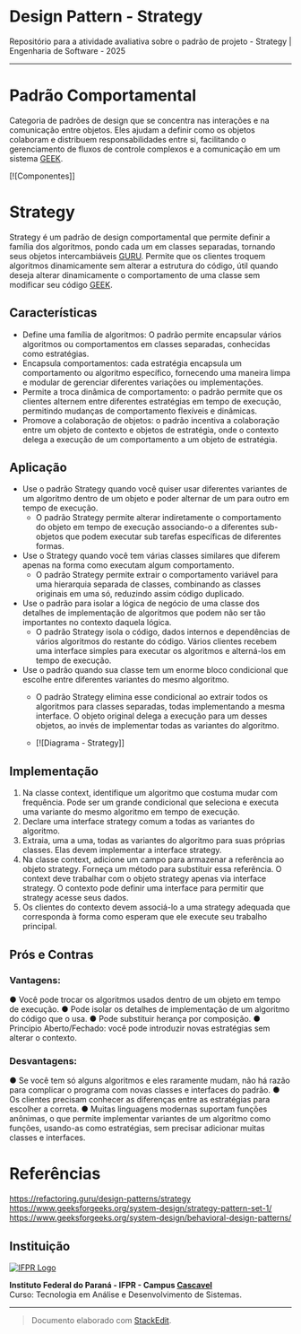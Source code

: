 # Design Pattern - Strategy
Repositório para a atividade avaliativa sobre o padrão de projeto - Strategy | Engenharia de Software - 2025

---

# Padrão Comportamental
Categoria de padrões de design que se concentra nas interações e na comunicação entre objetos. Eles ajudam a definir como os objetos colaboram e distribuem responsabilidades entre si, facilitando o gerenciamento de fluxos de controle complexos e a comunicação em um sistema [GEEK](https://www.geeksforgeeks.org/system-design/behavioral-design-patterns/).

[![Componentes]]

# Strategy
Strategy é um padrão de design comportamental que permite definir a família dos algoritmos, pondo cada um em classes separadas, tornando seus objetos intercambiáveis [GURU](https://refactoring.guru/design-patterns/strategy). Permite que os clientes troquem algoritmos dinamicamente sem alterar a estrutura do código, útil quando deseja alterar dinamicamente o comportamento de uma classe sem modificar seu código [GEEK](https://www.geeksforgeeks.org/system-design/strategy-pattern-set-1/).

## Características
* Define uma família de algoritmos: O padrão permite encapsular vários algoritmos ou comportamentos em classes separadas, conhecidas como estratégias.
* Encapsula comportamentos: cada estratégia encapsula um comportamento ou algoritmo específico, fornecendo uma maneira limpa e modular de gerenciar diferentes variações ou implementações.
* Permite a troca dinâmica de comportamento: o padrão permite que os clientes alternem entre diferentes estratégias em tempo de execução, permitindo mudanças de comportamento flexíveis e dinâmicas.
* Promove a colaboração de objetos: o padrão incentiva a colaboração entre um objeto de contexto e objetos de estratégia, onde o contexto delega a execução de um comportamento a um objeto de estratégia.

## Aplicação
* Use o padrão Strategy quando você quiser usar diferentes variantes de um algoritmo dentro de um objeto e poder alternar de um para outro em tempo de execução.
  * O padrão Strategy permite alterar indiretamente o comportamento do objeto em tempo de execução associando-o a diferentes sub-objetos que podem executar sub tarefas específicas de diferentes formas.
* Use o Strategy quando você tem várias classes similares que diferem apenas na forma como executam algum comportamento.
  * O padrão Strategy permite extrair o comportamento variável para uma hierarquia separada de classes, combinando as classes originais em uma só, reduzindo assim código duplicado.
* Use o padrão para isolar a lógica de negócio de uma classe dos detalhes de implementação de algoritmos que podem não ser tão importantes no contexto daquela lógica.
  * O padrão Strategy isola o código, dados internos e dependências de vários algoritmos do restante do código. Vários clientes recebem uma interface simples para executar os algoritmos e alterná-los em tempo de execução.
* Use o padrão quando sua classe tem um enorme bloco condicional que escolhe entre diferentes variantes do mesmo algoritmo.
  * O padrão Strategy elimina esse condicional ao extrair todos os algoritmos para classes separadas, todas implementando a mesma interface. O objeto original delega a execução para um desses objetos, ao invés de implementar todas as variantes do algoritmo.
 
  * [![Diagrama - Strategy]]

## Implementação
1. Na classe context, identifique um algoritmo que costuma mudar com frequência. Pode ser um grande condicional que seleciona e executa uma variante do mesmo algoritmo em tempo de execução.
2. Declare uma interface strategy comum a todas as variantes do algoritmo.
3. Extraia, uma a uma, todas as variantes do algoritmo para suas próprias classes. Elas devem implementar a interface strategy.
4. Na classe context, adicione um campo para armazenar a referência ao objeto strategy. Forneça um método para substituir essa referência. O context deve trabalhar com o objeto strategy apenas via interface strategy. O contexto pode definir uma interface para permitir que strategy acesse seus dados.
5. Os clientes do contexto devem associá-lo a uma strategy adequada que corresponda à forma como esperam que ele execute seu trabalho principal.
  
## Prós e Contras
### Vantagens:
● Você pode trocar os algoritmos usados dentro de um objeto em tempo de execução.
● Pode isolar os detalhes de implementação de um algoritmo do código que o usa.
● Pode substituir herança por composição.
● Princípio Aberto/Fechado: você pode introduzir novas estratégias sem alterar o contexto.
### Desvantagens:
● Se você tem só alguns algoritmos e eles raramente mudam, não há razão para complicar o programa com novas classes e interfaces do padrão.
● Os clientes precisam conhecer as diferenças entre as estratégias para escolher a correta.
● Muitas linguagens modernas suportam funções anônimas, o que permite implementar variantes de um algoritmo como funções, usando-as como estratégias, sem precisar adicionar muitas classes e interfaces.

# Referências
https://refactoring.guru/design-patterns/strategy
https://www.geeksforgeeks.org/system-design/strategy-pattern-set-1/
https://www.geeksforgeeks.org/system-design/behavioral-design-patterns/

## Instituição

[![IFPR Logo](https://user-images.githubusercontent.com/126702799/234438114-4db30796-20ad-4bec-b118-246ebbe9de63.png)](https://www.ifpr.edu.br)

**Instituto Federal do Paraná - IFPR - Campus [Cascavel](https://ifpr.edu.br/cascavel/)**  
Curso: Tecnologia em Análise e Desenvolvimento de Sistemas.

---

> Documento elaborado com [StackEdit](https://stackedit.io).

